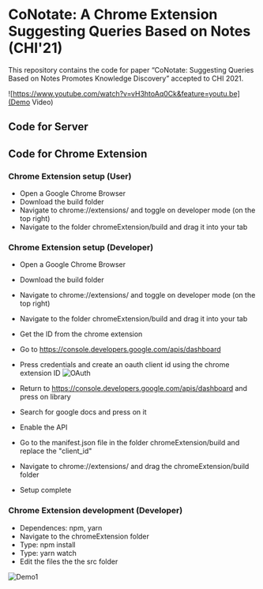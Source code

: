 # CoNotate: A Chrome Extension Suggesting Queries Based on Notes (CHI'21)

This repository contains the code for paper “CoNotate: Suggesting Queries Based on Notes Promotes Knowledge Discovery” accepted to CHI 2021.

![https://www.youtube.com/watch?v=vH3htoAq0Ck&feature=youtu.be](Demo Video)

## Code for Server

## Code for Chrome Extension

### Chrome Extension setup (User)

- Open a Google Chrome Browser
- Download the build folder
- Navigate to chrome://extensions/ and toggle on developer mode (on the top right)
- Navigate to the folder chromeExtension/build and drag it into your tab

### Chrome Extension setup (Developer)

- Open a Google Chrome Browser
- Download the build folder
- Navigate to chrome://extensions/ and toggle on developer mode (on the top right)
- Navigate to the folder chromeExtension/build and drag it into your tab
- Get the ID from the chrome extension

- Go to https://console.developers.google.com/apis/dashboard 
- Press credentials and create an oauth client id using the chrome extension ID
![OAuth](https://user-images.githubusercontent.com/44254631/85097930-efde4000-b1ad-11ea-99b4-8742537d9ed2.png)

- Return to https://console.developers.google.com/apis/dashboard and press on library
- Search for google docs and press on it 
- Enable the API

- Go to the manifest.json file in the folder chromeExtension/build and replace the "client_id"

- Navigate to chrome://extensions/ and drag the chromeExtension/build folder
- Setup complete

### Chrome Extension development (Developer)
- Dependences: npm, yarn
- Navigate to the chromeExtension folder
- Type: npm install
- Type: yarn watch
- Edit the files the the src folder

![Demo1](https://i.imgur.com/GLn5iy9.png)
